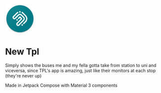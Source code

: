 ![NewTpl](/app/src/main/res/mipmap-xhdpi/ic_launcher.png)

# New Tpl

Simply shows the buses me and my fella gotta take from station to uni and viceversa, since TPL's app
is amazing, just like their monitors at each stop (they're never up)

Made in Jetpack Compose with Material 3 components